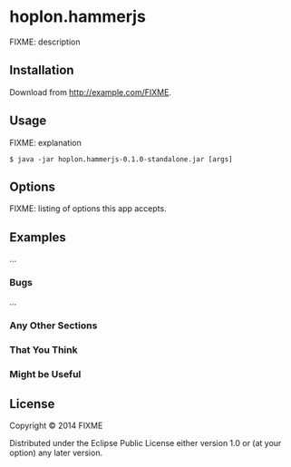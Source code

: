 # hoplon.hammerjs

FIXME: description

## Installation

Download from http://example.com/FIXME.

## Usage

FIXME: explanation

    $ java -jar hoplon.hammerjs-0.1.0-standalone.jar [args]

## Options

FIXME: listing of options this app accepts.

## Examples

...

### Bugs

...

### Any Other Sections
### That You Think
### Might be Useful

## License

Copyright © 2014 FIXME

Distributed under the Eclipse Public License either version 1.0 or (at
your option) any later version.
